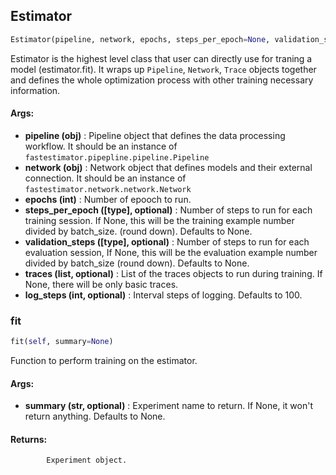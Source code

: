 ## Estimator
```python
Estimator(pipeline, network, epochs, steps_per_epoch=None, validation_steps=None, traces=None, log_steps=100)
```
Estimator is the highest level class that user can directly use for traning a model (estimator.fit). It wraps    up `Pipeline`, `Network`, `Trace` objects together and defines the whole optimization process with other training    necessary information.

#### Args:

* **pipeline (obj)** :  Pipeline object that defines the data processing workflow. It should be an instance of            `fastestimator.pipepline.pipeline.Pipeline`
* **network (obj)** :  Network object that defines models and their external connection. It should be an instance of            `fastestimator.network.network.Network`
* **epochs (int)** :  Number of epooch to run.
* **steps_per_epoch ([type], optional)** :  Number of steps to run for each training session. If None, this will be the            training example number divided by batch_size. (round down). Defaults to None.
* **validation_steps ([type], optional)** :  Number of steps to run for each evaluation session, If None, this will be            the evaluation example number divided by batch_size (round down). Defaults to None.
* **traces (list, optional)** :  List of the traces objects to run during training. If None, there will be only basic            traces.
* **log_steps (int, optional)** :  Interval steps of logging. Defaults to 100.    

### fit
```python
fit(self, summary=None)
```
Function to perform training on the estimator.

#### Args:

* **summary (str, optional)** :  Experiment name to return. If None, it won't return anything. Defaults to None.

#### Returns:
            Experiment object.        